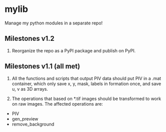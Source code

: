 # mylib
 Manage my python modules in a separate repo!

## Milestones v1.2 

1. Reorganize the repo as a PyPI package and publish on PyPI.

## Milestones v1.1 (all met)

1. All the functions and scripts that output PIV data should put PIV in a .mat container, which only save x, y, mask, labels in formation once, and save u, v as 3D arrays. 

2. The operations that based on \*.tif images should be transformed to work on raw images. The affected operations are: 

- PIV
- gen_preview
- remove_background
